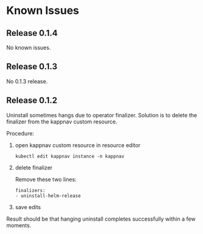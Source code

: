 # Known Issues

## Release 0.1.4 

No known issues.

## Release 0.1.3 

No 0.1.3 release. 

## Release 0.1.2 

Uninstall sometimes hangs due to operator finalizer.  Solution is to delete the finalizer from the kappnav custom resource.

Procedure:  

1. open kappnav custom resource in resource editor

   ```
   kubectl edit kappnav instance -n kappnav
   ```

1. delete finalizer 

   Remove these two lines: 
   ```
   finalizers:
   - uninstall-helm-release
   ```
   
1. save edits 

Result should be that hanging uninstall completes successfully within a few moments. 
